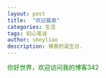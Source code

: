 ```yaml
---
layout: post
title:  "欢迎篇章"
categories: 生活
tags: 初心笔谈
author: skeyliao
description: 博客的诞生日.
---
```

<p style="color:green">你好世界，欢迎访问我的博客342</p>
